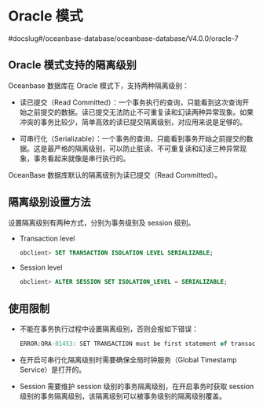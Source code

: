 # Oracle 模式
#docslug#/oceanbase-database/oceanbase-database/V4.0.0/oracle-7
## Oracle 模式支持的隔离级别

Oceanbase 数据库在 Oracle 模式下，支持两种隔离级别：

* 读已提交（Read Committed）：一个事务执行的查询，只能看到这次查询开始之前提交的数据。读已提交无法防止不可重复读和幻读两种异常现象。如果冲突的事务比较少，简单高效的读已提交隔离级别，对应用来说是足够的。

* 可串行化（Serializable）：一个事务的查询，只能看到事务开始之前提交的数据。这是最严格的隔离级别，可以防止脏读、不可重复读和幻读三种异常现象，事务看起来就像是串行执行的。

OceanBase 数据库默认的隔离级别为读已提交（Read Committed）。

## 隔离级别设置方法

设置隔离级别有两种方式，分别为事务级别及 session 级别。

* Transaction level

  ```sql
  obclient> SET TRANSACTION ISOLATION LEVEL SERIALIZABLE;
  ```

* Session level

  ```sql
  obclient> ALTER SESSION SET ISOLATION_LEVEL = SERIALIZABLE;
  ```

## 使用限制

* 不能在事务执行过程中设置隔离级别，否则会报如下错误：

  ```javascript
  ERROR:ORA-01453: SET TRANSACTION must be first statement of transaction
  ```

* 在开启可串行化隔离级别时需要确保全局时钟服务（Global Timestamp Service）是打开的。

* Session 需要维护 session 级别的事务隔离级别，在开启事务时获取 session 级别的事务隔离级别，该隔离级别可以被事务级别的隔离级别覆盖。
